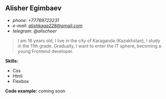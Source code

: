 ## Alisher Egimbaev ##

* *phone: +77769723231*
* *e-mail: alishkaaa228@gmail.com*
* *telegram: @alischeer*

>I am 16 years old, I live in the city of Karaganda (Kazakhstan), I study in the 11th grade. Gradually, I want to enter the IT sphere, becoming a young Frontend developer.

__Skills:__ 
* Css
* Html
* Flexbox

**Code example:** coming soon

